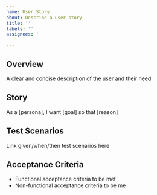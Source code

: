 ```yaml
---
name: User Story
about: Describe a user story
title: ''
labels: ''
assignees: ''

---
```


## Overview

A clear and concise description of the user and their need

## Story

As a [persona], I want [goal] so that [reason]

## Test Scenarios
Link given/when/then test scenarios here

## Acceptance Criteria

- Functional acceptance criteria to be met
- Non-functional acceptance criteria to be me